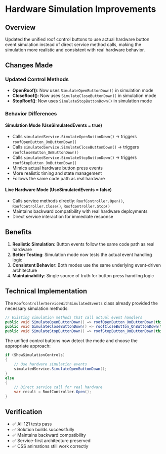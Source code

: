 # Hardware Simulation Improvements

## Overview
Updated the unified roof control buttons to use actual hardware button event simulation instead of direct service method calls, making the simulation more realistic and consistent with real hardware behavior.

## Changes Made

### Updated Control Methods
- **OpenRoof()**: Now uses `SimulateOpenButtonDown()` in simulation mode
- **CloseRoof()**: Now uses `SimulateCloseButtonDown()` in simulation mode  
- **StopRoof()**: Now uses `SimulateStopButtonDown()` in simulation mode

### Behavior Differences

#### Simulation Mode (UseSimulatedEvents = true)
- Calls `simulatedService.SimulateOpenButtonDown()` → triggers `roofOpenButton_OnButtonDown()`
- Calls `simulatedService.SimulateCloseButtonDown()` → triggers `roofCloseButton_OnButtonDown()`
- Calls `simulatedService.SimulateStopButtonDown()` → triggers `roofStopButton_OnButtonDown()`
- Mimics actual hardware button press events
- More realistic timing and state management
- Follows the same code path as real hardware

#### Live Hardware Mode (UseSimulatedEvents = false)
- Calls service methods directly: `RoofController.Open()`, `RoofController.Close()`, `RoofController.Stop()`
- Maintains backward compatibility with real hardware deployments
- Direct service interaction for immediate response

## Benefits

1. **Realistic Simulation**: Button events follow the same code path as real hardware
2. **Better Testing**: Simulation mode now tests the actual event handling logic
3. **Consistent Behavior**: Both modes use the same underlying event-driven architecture
4. **Maintainability**: Single source of truth for button press handling logic

## Technical Implementation

The `RoofControllerServiceWithSimulatedEvents` class already provided the necessary simulation methods:

```csharp
// Existing simulation methods that call actual event handlers
public void SimulateOpenButtonDown() => roofOpenButton_OnButtonDown(this, EventArgs.Empty);
public void SimulateCloseButtonDown() => roofCloseButton_OnButtonDown(this, EventArgs.Empty);
public void SimulateStopButtonDown() => roofStopButton_OnButtonDown(this, EventArgs.Empty);
```

The unified control buttons now detect the mode and choose the appropriate approach:

```csharp
if (ShowSimulationControls)
{
    // Use hardware simulation events
    simulatedService.SimulateOpenButtonDown();
}
else
{
    // Direct service call for real hardware
    var result = RoofController.Open();
}
```

## Verification

- ✅ All 121 tests pass
- ✅ Solution builds successfully
- ✅ Maintains backward compatibility
- ✅ Service-first architecture preserved
- ✅ CSS animations still work correctly
